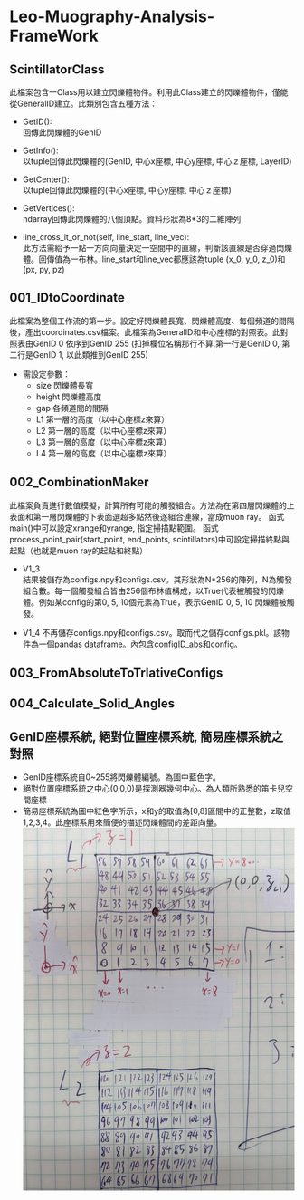 # Leo-Muography-Analysis-FrameWork

## ScintillatorClass
此檔案包含一Class用以建立閃爍體物件。利用此Class建立的閃爍體物件，僅能從GeneralID建立。此類別包含五種方法：
- GetID():  
  回傳此閃爍體的GenID
- GetInfo():         
    以tuple回傳此閃爍體的(GenID, 中心x座標, 中心y座標, 中心ｚ座標, LayerID)
- GetCenter():         
    以tuple回傳此閃爍體的(中心x座標, 中心y座標, 中心ｚ座標)
- GetVertices():       
    ndarray回傳此閃爍體的八個頂點。資料形狀為8*3的二維陣列

- line_cross_it_or_not(self, line_start, line_vec):    
    此方法需給予一點一方向向量決定一空間中的直線，判斷該直線是否穿過閃爍體。回傳值為一布林。line_start和line_vec都應該為tuple (x_0, y_0, z_0)和 (px, py, pz)


## 001_IDtoCoordinate
此檔案為整個工作流的第一步。設定好閃爍體長寬、閃爍體高度、每個頻道的間隔後，產出coordinates.csv檔案。此檔案為GeneralID和中心座標的對照表。此對照表由GenID 0 依序到GenID 255 (扣掉欄位名稱那行不算,第一行是GenID 0, 第二行是GenID 1, 以此類推到GenID 255)
- 需設定參數：
  - size 閃爍體長寬
  - height 閃爍體高度
  - gap 各頻道間的間隔
  - L1 第一層的高度（以中心座標z來算）
  - L2 第一層的高度（以中心座標z來算）
  - L3 第一層的高度（以中心座標z來算）
  - L4 第一層的高度（以中心座標z來算）

## 002_CombinationMaker
此檔案負責進行數值模擬，計算所有可能的觸發組合。方法為在第四層閃爍體的上表面和第一層閃爍體的下表面選超多點然後逐組合連線，當成muon ray。
函式main()中可以設定xrange和yrange, 指定掃描點範圍。
函式process_point_pair(start_point, end_points, scintillators)中可設定掃描終點與起點（也就是muon ray的起點和終點）

- V1_3  
結果被儲存為configs.npy和configs.csv。其形狀為N*256的陣列，N為觸發組合數。每一個觸發組合皆由256個布林值構成，以True代表被觸發的閃爍體。例如某config的第0, 5, 10個元素為True，表示GenID 0, 5, 10 閃爍體被觸發。

- V1_4
  不再儲存configs.npy和configs.csv。取而代之儲存configs.pkl。該物件為一個pandas dataframe。內包含configID_abs和config。


## 003_FromAbsoluteToTrlativeConfigs




## 004_Calculate_Solid_Angles






## GenID座標系統, 絕對位置座標系統, 簡易座標系統之對照
- GenID座標系統自0~255將閃爍體編號。為圖中藍色字。
- 絕對位置座標系統之中心(0,0,0)是探測器幾何中心。為人類所熟悉的笛卡兒空間座標
- 簡易座標系統為圖中紅色字所示，x和y的取值為[0,8]區間中的正整數，z取值1,2,3,4。此座標系用來簡便的描述閃爍體間的差距向量。  
![GenID座標系統對照圖](/FIgs/IMG_3635.JPG)
  
